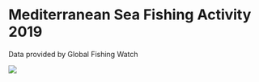 # Mediterranean Sea Fishing Activity 2019

Data provided by Global Fishing Watch

![](output/Map_Other_trawl_longline_2019.png)
